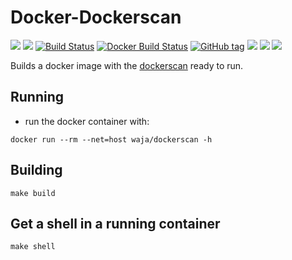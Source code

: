 # Docker-Dockerscan

[![](https://images.microbadger.com/badges/version/waja/dockerscan.svg)](https://hub.docker.com/r/waja/dockerscan/)
[![](https://images.microbadger.com/badges/image/waja/dockerscan.svg)](https://hub.docker.com/r/waja/dockerscan/)
[![Build Status](https://travis-ci.org/Cyconet/docker-dockerscan.svg?branch=development)](https://travis-ci.org/Cyconet/docker-dockerscan)
[![Docker Build Status](https://img.shields.io/docker/build/waja/dockerscan.svg)](https://hub.docker.com/r/waja/dockerscan/)
[![GitHub tag](https://img.shields.io/github/tag/Cyconet/docker-dockerscan.svg)](https://github.com/Cyconet/docker-dockerscan/tags)
[![](https://img.shields.io/docker/pulls/waja/dockerscan.svg)](https://hub.docker.com/r/waja/dockerscan/)
[![](https://img.shields.io/docker/stars/waja/dockerscan.svg)](https://hub.docker.com/r/waja/dockerscan/)
[![](https://img.shields.io/docker/automated/waja/dockerscan.svg)](https://hub.docker.com/r/waja/dockerscan/)

Builds a docker image with the [dockerscan](https://github.com/cr0hn/dockerscan) ready to run.

Running
-------

- run the docker container with:

```
docker run --rm --net=host waja/dockerscan -h
```

Building
--------

```
make build
```

Get a shell in a running container
----------------------------------

```
make shell
```
